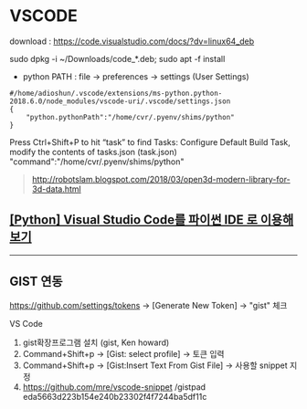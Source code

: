 # VSCODE

download : https://code.visualstudio.com/docs/?dv=linux64_deb


sudo dpkg -i ~/Downloads/code_*.deb; sudo apt -f install


- python PATH : file -> preferences -> settings (User Settings)


```
#/home/adioshun/.vscode/extensions/ms-python.python-2018.6.0/node_modules/vscode-uri/.vscode/settings.json
{
    "python.pythonPath":"/home/cvr/.pyenv/shims/python"
}
```

Press Ctrl+Shift+P to hit “task” to find Tasks: Configure Default Build Task, modify the contents of 
tasks.json (task.json)
    "command":"/home/cvr/.pyenv/shims/python"
    
    
> http://robotslam.blogspot.com/2018/03/open3d-modern-library-for-3d-data.html


## [[Python] Visual Studio Code를 파이썬 IDE 로 이용해 보기](http://egloos.zum.com/mcchae/v/11262544)

---

## GIST 연동 

https://github.com/settings/tokens -> [Generate New Token] -> "gist" 체크 


VS Code 
1. gist확장프로그램 설치 (gist, Ken howard)
2. Command+Shift+p -> [Gist: select profile] -> 토큰 입력 
3. Command+Shift+p -> [Gist:Insert Text From Gist File] -> 사용할 snippet 지정 
4. https://github.com/mre/vscode-snippet  /gistpad 
eda5663d223b154e240b23302f4f7244ba5df11c
